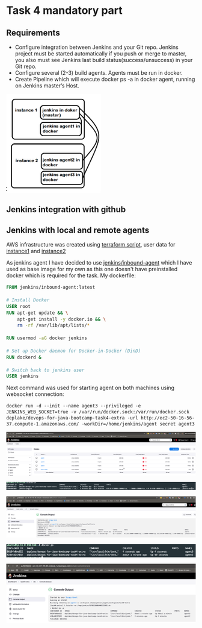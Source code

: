 # Task 4 mandatory part

## Requirements
- Configure integration between Jenkins and your Git repo. Jenkins project must be started automatically if you push or merge to master, you also must see Jenkins last build status(success/unsuccess) in your Git repo.
- Configure several (2-3) build agents. Agents must be run in docker.
- Create Pipeline which will execute docker ps -a in docker agent, running on Jenkins master’s Host.

![](/task4/extra/images/requirement.png)

## Jenkins integration with github

## Jenkins with local and remote agents

AWS infrastructure was created using [terraform script](/task4/extra/aws/main.tf), user data for [instance1](/task4/extra/aws/instance1-user-data.yml) and [instance2](/task4/extra/aws/instance2-user-data.yml)

As jenkins agent I have decided to use [jenkins/inbound-agent](https://hub.docker.com/r/jenkins/inbound-agent/) which I have used as base image for my own as this one doesn't have preinstalled docker which is required for the task. My dockerfile:

```dockerfile
FROM jenkins/inbound-agent:latest

# Install Docker
USER root
RUN apt-get update && \
    apt-get install -y docker.io && \
    rm -rf /var/lib/apt/lists/*

RUN usermod -aG docker jenkins

# Set up Docker daemon for Docker-in-Docker (DinD)
RUN dockerd &

# Switch back to jenkins user
USER jenkins
```

Next command was used for starting agent on both machines using websocket connection:

```shell
docker run -d --init --name agent3 --privileged -e JENKINS_WEB_SOCKET=true -v /var/run/docker.sock:/var/run/docker.sock deplake/devops-for-java-bootcamp-task4-extra -url http://ec2-50-16-56-37.compute-1.amazonaws.com/ -workDir=/home/jenkins/agent secret agent3
```

![](/task4/extra/images/jenkins_agents.png)

![](/task4/extra/images/instance1_containers.png)

![](/task4/extra/images/agent1_job-log.png)

![](/task4/extra/images/insatnce2_containers.png)

![](/task4/extra/images/agent3_job-log.png)
